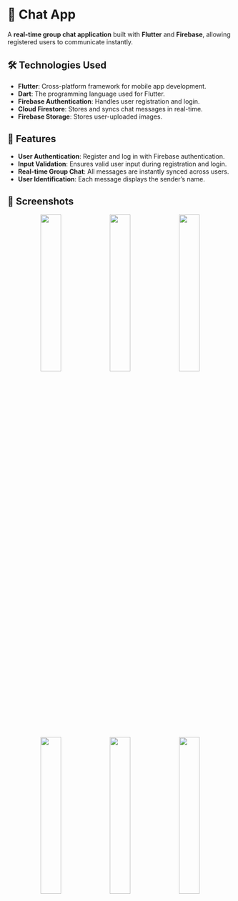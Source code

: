 # 💬 Chat App

A **real-time group chat application** built with **Flutter** and **Firebase**, allowing registered users to communicate instantly.

## 🛠 Technologies Used
- **Flutter**: Cross-platform framework for mobile app development.
- **Dart**: The programming language used for Flutter.
- **Firebase Authentication**: Handles user registration and login.
- **Cloud Firestore**: Stores and syncs chat messages in real-time.
- **Firebase Storage**: Stores user-uploaded images.

## 🎯 Features
- **User Authentication**: Register and log in with Firebase authentication.
- **Input Validation**: Ensures valid user input during registration and login.
- **Real-time Group Chat**: All messages are instantly synced across users.
- **User Identification**: Each message displays the sender’s name.

## 📸 Screenshots

<div align="center">
  <img src="https://github.com/user-attachments/assets/325927f2-b378-4181-a75f-981bc7405a6f" width="30%" />
  <img src="https://github.com/user-attachments/assets/a160c603-c12e-436c-ae21-d8e21845c3ba" width="30%" />
  <img src="https://github.com/user-attachments/assets/3b6cce34-5190-4826-b3d6-d66502e40aee" width="30%" />
</div>

<div align="center">
  <img src="https://github.com/user-attachments/assets/d2e71dd7-f3df-46b0-8586-baada8d6c304" width="30%" />
  <img src="https://github.com/user-attachments/assets/095defc1-4880-4eda-ae17-55c4eaa41e65" width="30%" />
  <img src="https://github.com/user-attachments/assets/b506467d-782e-4bff-a674-795b038e26a9" width="30%" />
</div>





